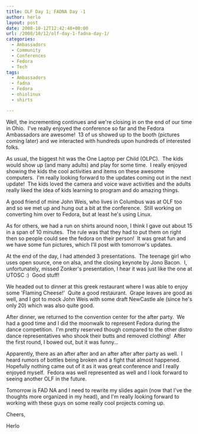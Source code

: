 ```yaml
---
title: OLF Day 1; FADNA Day -1
author: herlo
layout: post
date: 2008-10-12T12:42:48+00:00
url: /2008/10/12/olf-day-1-fadna-day-1/
categories:
  - Ambassadors
  - Community
  - Conferences
  - Fedora
  - Tech
tags:
  - Ambassadors
  - fadna
  - Fedora
  - ohiolinux
  - shirts

---
```

Well, the incrementing continues and we're closing in on the end of our time in Ohio.  I've really enjoyed the conference so far and the Fedora Ambassadors are awesome!  13 of us showed up to the booth (pictures coming later) and we interacted with hundreds upon hundreds of interested folks.

As usual, the biggest hit was the One Laptop per Child (OLPC).  The kids would show up (and many adults) and play for some time.  I really enjoyed showing the kids the cool activities and items on these awesome computers.  I'm really looking forward to the updates coming out in the next update!  The kids loved the camera and voice wave activities and the adults really liked the idea of kids learning to program and do amazing things.

A good friend of mine John Weis, who lives in Columbus was at OLF too and so we met up and hung out a bit at the conference.  Still working on converting him over to Fedora, but at least he's using Linux.

As for others, we had a run on shirts around noon, I think I gave out about 15 in a span of 10 minutes.  The rule was that they had to put them on right then so people could see the fedora on their person!  It was great fun and we have some fun pictures, which I'll post with tomorrow's updates.

At the end of the day, I had attended 3 presentations.  The teenage girl who uses open source, one on alsa, and the closing keynote by Jono Bacon.  I, unfortunately, missed Zonker's presentation, I hear it was just like the one at UTOSC :)  Good stuff!

We headed out to dinner at this greek restaurant where I was able to enjoy some 'Flaming Cheese!'  Quite a good restaurant.  Grape leaves are good as well, and I got to mock John Weis with some draft NewCastle ale (since he's only 20) which was also quite good.

After dinner, we returned to the convention center for the after party.  We had a good time and I did the moonwalk to represent Fedora during the dance competition.  I'm pretty reserved though compared to the other distro dance representatives who shook their butts and removed clothing!  After the first round, I bowed out, but it was funny&#8230;

Apparently, there as an after after and an after after after party as well.  I heard rumors of bottles being broken and a fight that almost happened.  Hopefully nothing came out of it as it was great conference and I really enjoyed myself.  Fedora was well represented as well and I look forward to seeing another OLF in the future.

Tomorrow is FAD NA and I need to rewrite my slides again (now that I've the thoughts more organized in my head), and I'm really looking forward to working with these guys on some really cool projects coming up.

Cheers,

Herlo
